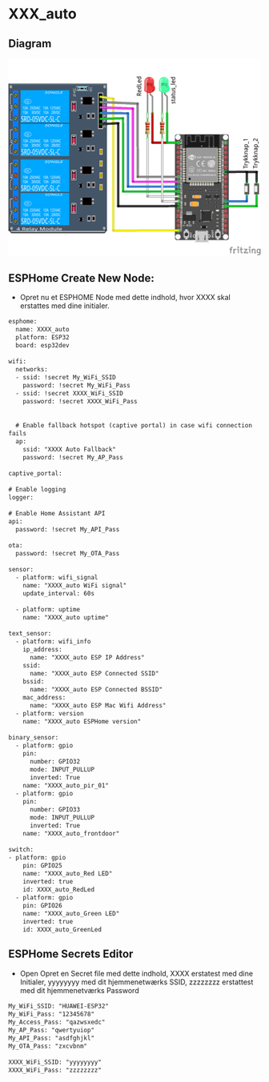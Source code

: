 # XXX_auto
## Diagram  
![ESP32-Kontakt](/Opgaver/ESP32_Kode/Images/ESP32-Kontakt_bb.png) 

## ESPHome Create New Node:
* Opret nu et ESPHOME Node med dette indhold, hvor XXXX skal erstattes med dine initialer.

```
esphome:
  name: XXXX_auto
  platform: ESP32
  board: esp32dev

wifi:
  networks:
  - ssid: !secret My_WiFi_SSID
    password: !secret My_WiFi_Pass
  - ssid: !secret XXXX_WiFi_SSID
    password: !secret XXXX_WiFi_Pass


  # Enable fallback hotspot (captive portal) in case wifi connection fails
  ap:
    ssid: "XXXX Auto Fallback"
    password: !secret My_AP_Pass

captive_portal:

# Enable logging
logger:

# Enable Home Assistant API
api:
  password: !secret My_API_Pass

ota:
  password: !secret My_OTA_Pass

sensor:
  - platform: wifi_signal
    name: "XXXX_auto WiFi signal"
    update_interval: 60s

  - platform: uptime
    name: "XXXX_auto uptime"

text_sensor:
  - platform: wifi_info
    ip_address:
      name: "XXXX_auto ESP IP Address"
    ssid:
      name: "XXXX_auto ESP Connected SSID"
    bssid:
      name: "XXXX_auto ESP Connected BSSID"
    mac_address:
      name: "XXXX_auto ESP Mac Wifi Address"
  - platform: version
    name: "XXXX_auto ESPHome version"

binary_sensor:
  - platform: gpio
    pin:
      number: GPIO32
      mode: INPUT_PULLUP
      inverted: True
    name: "XXXX_auto_pir_01"
  - platform: gpio
    pin:
      number: GPIO33
      mode: INPUT_PULLUP
      inverted: True
    name: "XXXX_auto_frontdoor"

switch:
- platform: gpio
    pin: GPIO25
    name: "XXXX_auto_Red LED"
    inverted: true
    id: XXXX_auto_RedLed
  - platform: gpio
    pin: GPIO26
    name: "XXXX_auto_Green LED"
    inverted: true
    id: XXXX_auto_GreenLed
```
## ESPHome Secrets Editor
* Open Opret en Secret file med dette indhold, XXXX erstatest med dine Initialer, yyyyyyyy med dit hjemmenetwærks SSID, zzzzzzzz erstattest med dit hjemmenetværks Password
```
My_WiFi_SSID: "HUAWEI-ESP32"
My_WiFi_Pass: "12345678"
My_Access_Pass: "qazwsxedc"
My_AP_Pass: "qwertyuiop"
My_API_Pass: "asdfghjkl"
My_OTA_Pass: "zxcvbnm"

XXXX_WiFi_SSID: "yyyyyyyy"
XXXX_WiFi_Pass: "zzzzzzzz"
```
